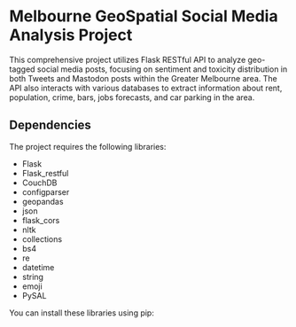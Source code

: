 # Melbourne GeoSpatial Social Media Analysis Project

This comprehensive project utilizes Flask RESTful API to analyze geo-tagged social media posts, focusing on sentiment and toxicity distribution in both Tweets and Mastodon posts within the Greater Melbourne area. The API also interacts with various databases to extract information about rent, population, crime, bars, jobs forecasts, and car parking in the area.

## Dependencies

The project requires the following libraries:

- Flask
- Flask_restful
- CouchDB
- configparser
- geopandas
- json
- flask_cors
- nltk
- collections
- bs4
- re
- datetime
- string
- emoji
- PySAL

You can install these libraries using pip:

